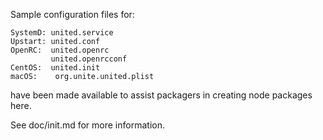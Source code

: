 Sample configuration files for:
```
SystemD: united.service
Upstart: united.conf
OpenRC:  united.openrc
         united.openrcconf
CentOS:  united.init
macOS:    org.unite.united.plist
```
have been made available to assist packagers in creating node packages here.

See doc/init.md for more information.
